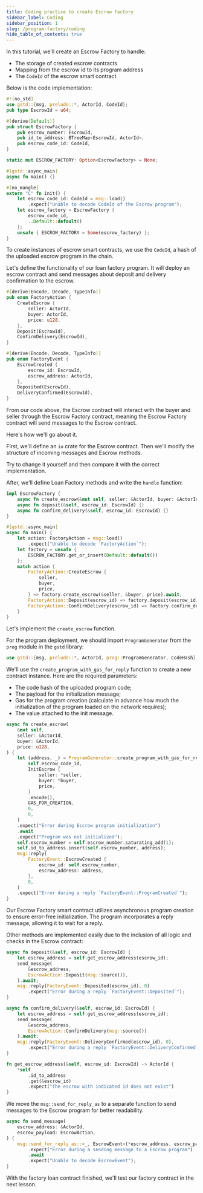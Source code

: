 ```yaml
---
title: Coding practice to create Escrow Factory
sidebar_label: Coding
sidebar_position: 1
slug: /program-factory/coding
hide_table_of_contents: true
---
```


In this tutorial, we'll create an Escrow Factory to handle:

- The storage of created escrow contracts
- Mapping from the escrow id to its program address
- The `CodeId` of the escrow smart contract

Below is the code implementation:

```rust
#![no_std]
use gstd::{msg, prelude::*, ActorId, CodeId};
pub type EscrowId = u64;

#[derive(Default)]
pub struct EscrowFactory {
    pub escrow_number: EscrowId,
    pub id_to_address: BTreeMap<EscrowId, ActorId>,
    pub escrow_code_id: CodeId,
}

static mut ESCROW_FACTORY: Option<EscrowFactory> = None;

#[gstd::async_main]
async fn main() {}

#[no_mangle]
extern "C" fn init() {
    let escrow_code_id: CodeId = msg::load()
        .expect("Unable to decode CodeId of the Escrow program");
    let escrow_factory = EscrowFactory {
        escrow_code_id,
        ..Default::default()
    };
    unsafe { ESCROW_FACTORY = Some(escrow_factory) };
}
```

To create instances of escrow smart contracts, we use the `CodeId`, a hash of the uploaded escrow program in the chain.

Let's define the functionality of our loan factory program. It will deploy an escrow contract and send messages about deposit and delivery confirmation to the escrow.

```rust
#[derive(Encode, Decode, TypeInfo)]
pub enum FactoryAction {
    CreateEscrow {
        seller: ActorId,
        buyer: ActorId,
        price: u128,
    },
    Deposit(EscrowId),
    ConfirmDelivery(EscrowId),
}

#[derive(Encode, Decode, TypeInfo)]
pub enum FactoryEvent {
    EscrowCreated {
        escrow_id: EscrowId,
        escrow_address: ActorId,
    },
    Deposited(EscrowId),
    DeliveryConfirmed(EscrowId),
}
```

From our code above, the Escrow contract will interact with the buyer and seller through the Escrow Factory contract, meaning the Escrow Factory contract will send messages to the Escrow contract.

Here's how we'll go about it.

First, we'll define an `io` crate for the Escrow contract. Then we'll modify the structure of incoming messages and Escrow methods.

Try to change it yourself and then compare it with the correct implementation.

After, we'll define Loan Factory methods and write the `handle` function:

```rust
impl EscrowFactory {
    async fn create_escrow(&mut self, seller: &ActorId, buyer: &ActorId, price: u128) {}
    async fn deposit(&self, escrow_id: EscrowId) {}
    async fn confirm_delivery(&self, escrow_id: EscrowId) {}
}

#[gstd::async_main]
async fn main() {
    let action: FactoryAction = msg::load()
        .expect("Unable to decode `FactoryAction`");
    let factory = unsafe {
        ESCROW_FACTORY.get_or_insert(Default::default())
    };
    match action {
        FactoryAction::CreateEscrow {
            seller,
            buyer,
            price,
        } => factory.create_escrow(&seller, &buyer, price).await,
        FactoryAction::Deposit(escrow_id) => factory.deposit(escrow_id).await,
        FactoryAction::ConfirmDelivery(escrow_id) => factory.confirm_delivery(escrow_id).await,
    }
}
```

Let's implement the `create_escrow` function.

For the program deployment, we should import `ProgramGenerator` from the `prog` module in the `gstd` library:

```rust
use gstd::{msg, prelude::*, ActorId, prog::ProgramGenerator, CodeHash};
```

We'll use the `create_program_with_gas_for_reply` function to create a new contract instance. Here are the required parameters:

- The code hash of the uploaded program code;
- The payload for the initialization message;
- Gas for the program creation (calculate in advance how much the initialization of the program loaded on the network requires);
- The value attached to the init message.

```rust
async fn create_escrow(
    &mut self,
    seller: &ActorId,
    buyer: &ActorId,
    price: u128,
) {
    let (address, _) = ProgramGenerator::create_program_with_gas_for_reply(
        self.escrow_code_id,
        InitEscrow {
            seller: *seller,
            buyer: *buyer,
            price,
        }
        .encode(),
        GAS_FOR_CREATION,
        0,
        0,
    )
    .expect("Error during Escrow program initialization")
    .await
    .expect("Program was not initialized");
    self.escrow_number = self.escrow_number.saturating_add(1);
    self.id_to_address.insert(self.escrow_number, address);
    msg::reply(
        FactoryEvent::EscrowCreated {
            escrow_id: self.escrow_number,
            escrow_address: address,
        },
        0,
    )
    .expect("Error during a reply `FactoryEvent::ProgramCreated`");
}
```
Our Escrow Factory smart contract utilizes asynchronous program creation to ensure error-free initialization. The program incorporates a reply message, allowing it to wait for a reply.

Other methods are implemented easily due to the inclusion of all logic and checks in the Escrow contract:

```rust
async fn deposit(&self, escrow_id: EscrowId) {
    let escrow_address = self.get_escrow_address(escrow_id);
    send_message(
        &escrow_address,
        EscrowAction::Deposit(msg::source()),
    ).await;
    msg::reply(FactoryEvent::Deposited(escrow_id), 0)
        .expect("Error during a reply `FactoryEvent::Deposited`");
}

async fn confirm_delivery(&self, escrow_id: EscrowId) {
    let escrow_address = self.get_escrow_address(escrow_id);
    send_message(
        &escrow_address,
        EscrowAction::ConfirmDelivery(msg::source())
    ).await;
    msg::reply(FactoryEvent::DeliveryConfirmed(escrow_id), 0),
        .expect("Error during a reply `FactoryEvent::DeliveryConfirmed`");
}

fn get_escrow_address(&self, escrow_id: EscrowId) -> ActorId {
    *self
        .id_to_address
        .get(&escrow_id)
        .expect("The escrow with indicated id does not exist")
}
```

We move the `msg::send_for_reply_as` to a separate function to send messages to the Escrow program for better readability.

```rust
async fn send_message(
    escrow_address: &ActorId,
    escrow_payload: EscrowAction,
) {
    msg::send_for_reply_as::<_, EscrowEvent>(*escrow_address, escrow_payload, msg::value(), 0, 0)
        .expect("Error during a sending message to a Escrow program")
        .await
        .expect("Unable to decode EscrowEvent");
}
```

With the factory loan contract finished, we'll test our factory contract in the next lesson.
